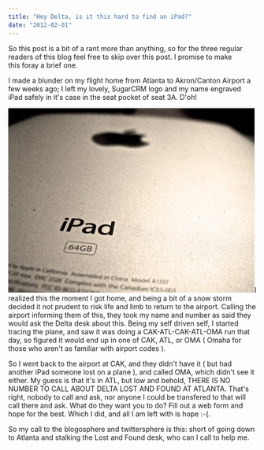 ```yaml
---
title: "Hey Delta, is it this hard to find an iPad?"
date: "2012-02-01"
---
```


So this post is a bit of a rant more than anything, so for the three regular readers of this blog feel free to skip over this post. I promise to make this foray a brief one.

I made a blunder on my flight home from Atlanta to Akron/Canton Airport a few weeks ago; I left my lovely, SugarCRM logo and my name engraved iPad safely in it's case in the seat pocket of seat 3A. D'oh!

![](/images/4647058825_3c7197a15a.jpg "iPad")I realized this the moment I got home, and being a bit of a snow storm decided it not prudent to risk life and limb to return to the airport. Calling the airport informing them of this, they took my name and number as said they would ask the Delta desk about this. Being my self driven self, I started tracing the plane, and saw it was doing a CAK-ATL-CAK-ATL-OMA run that day, so figured it would end up in one of CAK, ATL, or OMA ( Omaha for those who aren't as familiar with airport codes ).

So I went back to the airport at CAK, and they didn't have it ( but had another iPad someone lost on a plane ), and called OMA, which didn't see it either. My guess is that it's in ATL, but low and behold, THERE IS NO NUMBER TO CALL ABOUT DELTA LOST AND FOUND AT ATLANTA. That's right, nobody to call and ask, nor anyone I could be transfered to that will call there and ask. What do they want you to do? Fill out a web form and hope for the best. Which I did, and all I am left with is hope :-(.

So my call to the blogosphere and twittersphere is this: short of going down to Atlanta and stalking the Lost and Found desk, who can I call to help me.
